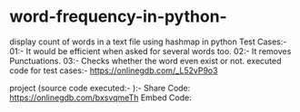 # word-frequency-in-python-
display count of words in a text file using hashmap in python 
Test Cases:- 
01:- It would be efficient when asked for several words too.
02:- It removes Punctuations.
03:- Checks whether the word even exist or not.
   executed code for test cases:-  https://onlinegdb.com/_L52vP9o3
   
   project (source code executed:- ):-  Share Code:	https://onlinegdb.com/bxsvqmeTh
                                          Embed Code:	 <script src="//onlinegdb.com/embed/js/bxsvqmeTh?theme=undefined"></script>

